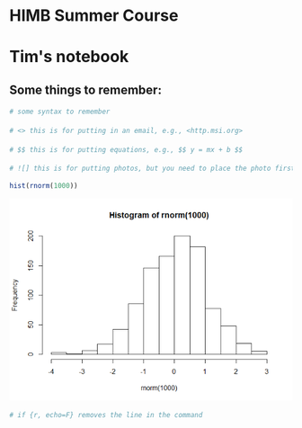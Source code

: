 HIMB Summer Course
================

Tim's notebook
==============

Some things to remember:
------------------------

``` r
# some syntax to remember

# <> this is for putting in an email, e.g., <http.msi.org>

# $$ this is for putting equations, e.g., $$ y = mx + b $$

# ![] this is for putting photos, but you need to place the photo first on the directory, e.g., ![]HIMBProg/image.jpg
```

``` r
hist(rnorm(1000))
```

![](HIMB_Summer_Program_files/figure-markdown_github/unnamed-chunk-2-1.png)

``` r
# if {r, echo=F} removes the line in the command
```
